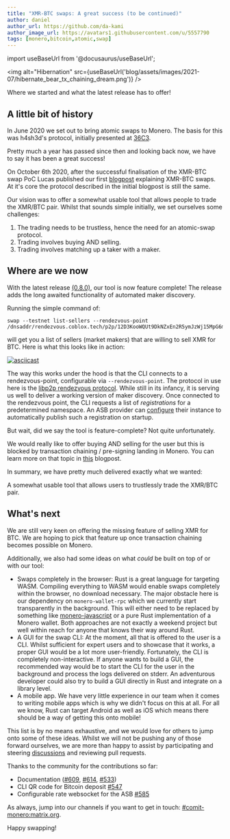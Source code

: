 ```yaml
---
title: "XMR-BTC swaps: A great success (to be continued)"
author: daniel
author_url: https://github.com/da-kami
author_image_url: https://avatars1.githubusercontent.com/u/5557790
tags: [monero,bitcoin,atomic,swap]
---
```


import useBaseUrl from '@docusaurus/useBaseUrl';

<img alt="Hibernation" src={useBaseUrl('blog/assets/images/2021-07/hibernate_bear_tx_chaining_dream.png')} />

Where we started and what the latest release has to offer!

<!--truncate-->

## A little bit of history

In June 2020 we set out to bring atomic swaps to Monero.
The basis for this was h4sh3d's protocol, initially presented at [36C3](https://www.youtube.com/watch?v=G-v6hDnzpds&ab_channel=MoneroCommunityWorkgroup).

Pretty much a year has passed since then and looking back now, we have to say it has been a great success!

On October 6th 2020, after the successful finalisation of the XMR-BTC swap PoC Lucas published our first [blogpost](2020-10-06-monero-bitcoin.md) explaining XMR-BTC swaps.
At it's core the protocol described in the initial blogpost is still the same.

Our vision was to offer a somewhat usable tool that allows people to trade the XMR/BTC pair.
Whilst that sounds simple initially, we set ourselves some challenges:

1. The trading needs to be trustless, hence the need for an atomic-swap protocol.
2. Trading involves buying AND selling.
3. Trading involves matching up a taker with a maker.

## Where are we now

With the latest release [(0.8.0)](https://github.com/comit-network/xmr-btc-swap/releases/tag/0.8.0), our tool is now feature complete!
The release adds the long awaited functionality of automated maker discovery.

Running the simple command of:

```
swap --testnet list-sellers --rendezvous-point /dnsaddr/rendezvous.coblox.tech/p2p/12D3KooWQUt9DkNZxEn2R5ymJzWj15MpG6mTW84kyd8vDaRZi46o
```

will get you a list of sellers (market makers) that are willing to sell XMR for BTC.
Here is what this looks like in action:

[![asciicast](https://asciinema.org/a/KQZmzBqehqcnjKRJSOyT9mqaz.svg)](https://asciinema.org/a/KQZmzBqehqcnjKRJSOyT9mqaz)

The way this works under the hood is that the CLI connects to a rendezvous-point, configurable via `--rendezvous-point`.
The protocol in use here is the [libp2p rendezvous protocol](https://github.com/libp2p/specs/tree/master/rendezvous).
While still in its infancy, it is serving us well to deliver a working version of maker discovery.
Once connected to the rendezvous point, the CLI requests a list of _registrations_ for a predetermined namespace.
An ASB provider can [configure](https://github.com/comit-network/xmr-btc-swap/tree/master/docs/asb#asb-discovery) their instance to automatically publish such a registration on startup.

But wait, did we say the tool is feature-complete?
Not quite unfortunately.

We would really like to offer buying AND selling for the user but this is blocked by transaction chaining / pre-signing landing in Monero.
You can learn more on that topic in [this](2021-07-02-transaction-presigning.md) blogpost.

In summary, we have pretty much delivered exactly what we wanted:

A somewhat usable tool that allows users to trustlessly trade the XMR/BTC pair.

## What's next

We are still very keen on offering the missing feature of selling XMR for BTC. 
We are hoping to pick that feature up once transaction chaining becomes possible on Monero. 

Additionally, we also had some ideas on what _could_ be built on top of or with our tool:

- Swaps completely in the browser:
  Rust is a great language for targeting WASM.
  Compiling everything to WASM would enable swaps completely within the browser, no download necessary.
  The major obstacle here is our dependency on `monero-wallet-rpc` which we currently start transparently in the background.
  This will either need to be replaced by something like [monero-javascript](https://github.com/monero-ecosystem/monero-javascript) or a pure Rust implementation of a Monero wallet.
  Both approaches are not exactly a weekend project but well within reach for anyone that knows their way around Rust.
- A GUI for the swap CLI:
  At the moment, all that is offered to the user is a CLI.
  Whilst sufficient for expert users and to showcase that it works, a proper GUI would be a lot more user-friendly.
  Fortunately, the CLI is completely non-interactive.
  If anyone wants to build a GUI, the recommended way would be to start the CLI for the user in the background and process the logs delivered on stderr.
  An adventurous developer could also try to build a GUI directly in Rust and integrate on a library level.
- A mobile app.
  We have very little experience in our team when it comes to writing mobile apps which is why we didn't focus on this at all.
  For all we know, Rust can target Android as well as iOS which means there should be a way of getting this onto mobile!

This list is by no means exhaustive, and we would love for others to jump onto some of these ideas.
Whilst we will not be pushing any of those forward ourselves, we are more than happy to assist by participating and steering [discussions](https://github.com/comit-network/xmr-btc-swap/discussions) and reviewing pull requests.

Thanks to the community for the contributions so far:

- Documentation ([#609](https://github.com/comit-network/xmr-btc-swap/pull/606), [#614](https://github.com/comit-network/xmr-btc-swap/pull/614), [#533](https://github.com/comit-network/xmr-btc-swap/pull/533))
- CLI QR code for Bitcoin deposit [#547](https://github.com/comit-network/xmr-btc-swap/pull/547)
- Configurable rate websocket for the ASB [#585](https://github.com/comit-network/xmr-btc-swap/pull/585)

As always, jump into our channels if you want to get in touch: [#comit-monero:matrix.org](https://matrix.to/#/#comit-monero:matrix.org).

Happy swapping!
